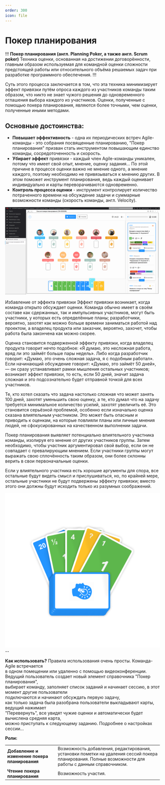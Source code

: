 ```yaml
---
order: 300
icon: file
---
```


# Покер планирования

!!!
**Покер планирования (англ. Planning Poker, а также англ. Scrum poker)**
Техника оценки, основанная на достижении договорённости, главным образом используемая для командной оценки сложности предстоящей работы или относительного объёма решаемых задач при разработке программного обеспечения.
!!!

Суть этого процесса заключается в том, что эта техника минимизирует эффект привязки путём опроса каждого из участников команды таким образом, что никто не знает чужого решения до одновременного оглашения выбора каждого из участников. Оценки, полученные с помощью покера планирования, являются более точными, чем оценки, полученные иными методами.

## Основные достоинства:

* **Повышает эффективность** - одна их периодических встреч Agile-команды - это собрания посвященные планированию, "Покер планирования" призван стать инструментом повышающим единство команды, сосредоточенность и скорость.
* **Убирает эффект** привязки - каждый член Agile-команды уникален, потому что имеет свой опыт, мнение, оценку задания... По этой причине в процессе оценки важно не мнение одного, а мнение каждого, поэтому необходимо не привязываться к мнению других. В этом поможет инструмент планирования, ведь каждый оценивает индивидуально и карты переворачиваются одновременно.
* **Контроль процесса оценки**  - инструмент контролирует количество потраченного времени на обсуждение задачи и суммарные возможности команды (скорость команды, англ. Velocity).

![01_ПокерПланирования](static/01_ПокерПланирования.png)

Избавление от эффекта привязки
Эффект привязки возникает, когда команда открыто обсуждает оценки. Команда обычно имеет в своём составе как сдержанных, так и импульсивных участников, могут быть участники, у которых есть определённые планы; разработчики, вероятно, захотят как можно больше времени заниматься работой над проектом, а владелец продукта или заказчик, вероятно, захочет, чтобы работа была закончена как можно скорее.

Оценка становится подверженной эффекту привязки, когда владелец продукта говорит нечто подобное: «Я думаю, это несложная работа, вряд ли это займёт больше пары недель». Либо когда разработчик говорит: «Думаю, это очень сложная задача, я с подобным работал». Если начинающий обсуждение говорит: «Думаю, это займёт 50 дней», — он сразу устанавливает рамки мышления остальных участников; возникает эффект привязки, то есть, если 50 дней, значит задача сложная и это подсознательно будет отправной точкой для всех участников.

Те, кто хотел сказать что задача настолько сложная что может занять 100 дней, захотят уменьшить свою оценку, а те, кто думал что на задачу требуется минимальное количество усилий, захотят увеличить её. Это становится серьёзной проблемой, особенно если изначально оценка сказана влиятельным участником. Это может быть опасным и приводить к оценкам, на которые повлияли планы или личные мнения людей, не сфокусированных на качественном выполнении задачи.

Покер планирования выявляет потенциально влиятельного участника команды, изолируя его мнение от других участников группы. Затем необходимо, чтобы участник аргументировал свой выбор, если он не совпадает с превалирующим мнением. Если участники группы могут выражать свою сплочённость таким образом, они более склонны верить в свои первоначальные оценки.

Если у влиятельного участника есть хорошие аргументы для спора, все остальные будут видеть смысл и прислушиваться, но, по крайней мере, остальные участники не будут подвержены эффекту привязки; вместо этого они должны будут исходить только из разумных соображений.

![02_ПокерПланирования](static/02_ПокерПланирования.png)--

**Как использовать?** Правила использования очень просты. Команда-Agile встречается  
в одном помещении или удаленно с помощью видеоконференции.  
Ведущий пользователь создает новый элемент справочника "Покер планирования",  
выбирает команду, заполняет список заданий и начинает сессию, в этот момент другие пользователи  
подключаются и начинают обсуждать первую задачу,  
как только задача была разобрана пользователи выкладывают карты, ведущий нажимает  
"Перевернуть", все увидят чужие оценки и автоматически будет вычислена средняя карта,  
можно приступать к следующему заданию. Подробнее о настройках сессии...

**Роли:**

|  |  |
| ------------------------------------------------| ----------------- |
| **Добавление и изменение покера планирования**  | Возможность добавления, редактирования, установки пометки на удаления сессий покера планирования. Полные возможности для работы с данным справочником.     |
| **Чтение покера планирования**                  | 	Возможность участия. |